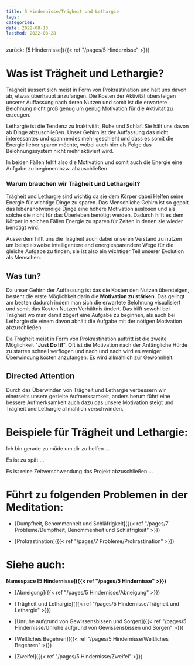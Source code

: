 ```yaml
---
title: 5 Hindernisse/Trägheit und Lethargie
tags:
categories:
date: 2022-08-13
lastMod: 2022-08-28
---
```

zurück: [5 Hindernisse]({{< ref "/pages/5 Hindernisse" >}})



# Was ist Trägheit und Lethargie?

Trägheit äussert sich meist in Form von Prokrastination und hält uns davon ab, etwas überhaupt anzufangen. Die Kosten der Aktivität übersteigen unserer Auffassung nach deren Nutzen und somit ist die erwartete Belohnung nicht groß genug um genug Motivation für die Aktivität zu erzeugen.

Lethargie ist die Tendenz zu Inaktivität, Ruhe und Schlaf. Sie hält uns davon ab Dinge abzuschließen. Unser Gehirn ist der Auffassung das nicht interessantes und spannendes mehr geschieht und dass es somit die Energie lieber sparen möchte, wobei auch hier als Folge das Belohnungssystem nicht mehr aktiviert wird.

In beiden Fällen fehlt also die Motivation und somit auch die Energie eine Aufgabe zu beginnen bzw. abzuschließen



### Warum brauchen wir Trägheit und Lethargeit?

Trägheit und Lethargie sind wichtig da sie dem Körper dabei Helfen seine Energie für wichtige Dinge zu sparen. Das Menschliche Gehirn ist so gepolt das lebensnotwendige Dinge eine höhere Motivation auslösen und als solche die nicht für das Überleben benötigt werden. Dadurch hilft es dem Körper in solchen Fällen Energie zu sparen für Zeiten in denen sie wieder benötigt wird.

Ausserdem hilft uns die Trägheit auch dabei unseren Verstand zu nutzen um beispielsweise intelligentere end energiesparendere Wege für die gleiche Aufgabe zu finden, sie ist also ein wichtiger Teil unserer Evolution als Menschen.



## Was tun?

Da unser Gehirn der Auffassung ist das die Kosten den Nutzen übersteigen, besteht die erste Möglichkeit darin die **Motivation zu stärken**. Das gelingt am besten dadurch indem man sich die erwartete Belohnung visualisiert und somit das Kosten Nutzen Verhältnis ändert. Das hilft sowohl bei Trägheit wo man damit zögert eine Aufgabe zu beginnen, als auch bei Lethargie die einem davon abhält die Aufgabe mit der nötigen Motivation abzuschließen

Da Trägheit meist in Form von Prokrastination auftritt ist die zweite Möglichkeit "**Just Do It!**". Oft ist die Motivation nach der Anfängliche Hürde zu starten schnell verflogen und nach und nach wird es weniger Überwindung kosten anzufangen. Es wird allmählich zur Gewohnheit.



## Directed Attention

Durch das Überwinden von Trägheit und Lethargie verbessern wir einerseits unsere gezielte Aufmerksamkeit, anders herum führt eine bessere Aufmerksamkeit auch dazu das unsere Motivation steigt und Trägheit und Lethargie allmählich verschwinden.



# Beispiele für Trägheit und Lethargie:

Ich bin gerade zu müde um dir zu helfen ...

Es ist zu spät ...

Es ist reine Zeitverschwendung das Projekt abzuschließen ...



# Führt zu folgenden Problemen in der Meditation:

  + [Dumpfheit, Benommenheit und Schläfrigkeit]({{< ref "/pages/7 Probleme/Dumpfheit, Benommenheit und Schläfrigkeit" >}})

  + [Prokrastination]({{< ref "/pages/7 Probleme/Prokrastination" >}})



# Siehe auch:

**Namespace [5 Hindernisse]({{< ref "/pages/5 Hindernisse" >}})**

  + [Abneigung]({{< ref "/pages/5 Hindernisse/Abneigung" >}})

  + [Trägheit und Lethargie]({{< ref "/pages/5 Hindernisse/Trägheit und Lethargie" >}})

  + [Unruhe aufgrund von Gewissensbissen und Sorgen]({{< ref "/pages/5 Hindernisse/Unruhe aufgrund von Gewissensbissen und Sorgen" >}})

  + [Weltliches Begehren]({{< ref "/pages/5 Hindernisse/Weltliches Begehren" >}})

  + [Zweifel]({{< ref "/pages/5 Hindernisse/Zweifel" >}})


